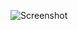 ![Screenshot](https://raw.githubusercontent.com/Cryakl/Ultimate-RAT-Collection/refs/heads/main/LostDoor/Lost%20Door%20v3.1%20Silver%20Edition/Screenshot.png)
